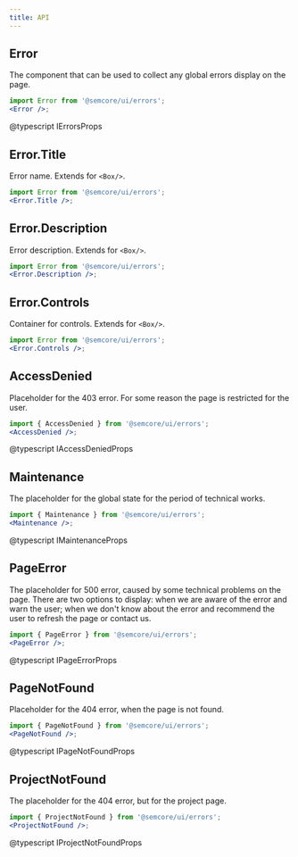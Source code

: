 ```yaml
---
title: API
---
```


## Error

The component that can be used to collect any global errors display on the page.

```jsx
import Error from '@semcore/ui/errors';
<Error />;
```

@typescript IErrorsProps

## Error.Title

Error name. Extends for `<Box/>`.

```jsx
import Error from '@semcore/ui/errors';
<Error.Title />;
```

## Error.Description

Error description. Extends for `<Box/>`.

```jsx
import Error from '@semcore/ui/errors';
<Error.Description />;
```

## Error.Controls

Container for controls. Extends for `<Box/>`.

```jsx
import Error from '@semcore/ui/errors';
<Error.Controls />;
```

## AccessDenied

Placeholder for the 403 error. For some reason the page is restricted for the user.

```jsx
import { AccessDenied } from '@semcore/ui/errors';
<AccessDenied />;
```

@typescript IAccessDeniedProps

## Maintenance

The placeholder for the global state for the period of technical works.

```jsx
import { Maintenance } from '@semcore/ui/errors';
<Maintenance />;
```

@typescript IMaintenanceProps

## PageError

The placeholder for 500 error, caused by some technical problems on the page. There are two options to display: when we are aware of the error and warn the user; when we don't know about the error and recommend the user to refresh the page or contact us.

```jsx
import { PageError } from '@semcore/ui/errors';
<PageError />;
```

@typescript IPageErrorProps

## PageNotFound

Placeholder for the 404 error, when the page is not found.

```jsx
import { PageNotFound } from '@semcore/ui/errors';
<PageNotFound />;
```

@typescript IPageNotFoundProps

## ProjectNotFound

The placeholder for the 404 error, but for the project page.

```jsx
import { ProjectNotFound } from '@semcore/ui/errors';
<ProjectNotFound />;
```

@typescript IProjectNotFoundProps
